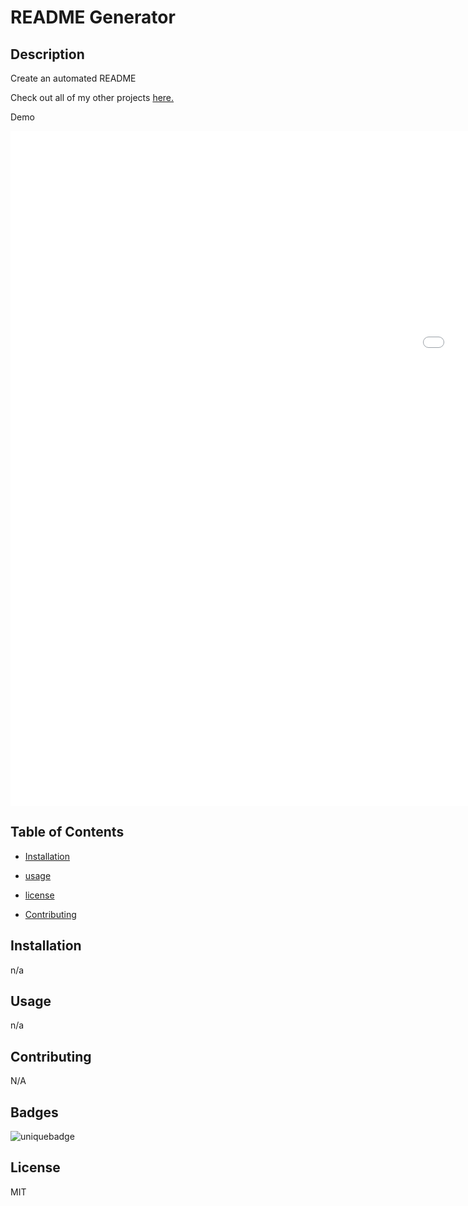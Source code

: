 # README Generator

## Description

Create an automated README

Check out all of my other projects [here.](https://github.com/kwilks3)

Demo

<iframe src='//gifs.com/embed/demo-YWw0G2' frameborder='0' scrolling='no' width='1920px' height='1080px' style='-webkit-backface-visibility: hidden;-webkit-transform: scale(1);' ></iframe>

## Table of Contents

- [Installation](#installation)

- [usage](#usage)

- [license](#license)

- [Contributing](#contributing)

## Installation

n/a

## Usage

n/a

## Contributing

N/A

## Badges

![uniquebadge](https://img.shields.io/static/v1?label=build&message=passed&color=green)

## License

MIT
